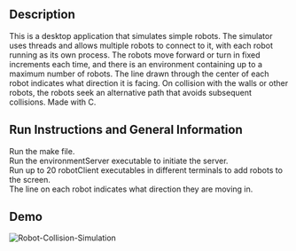 ## Description
This is a desktop application that simulates simple robots. The simulator uses threads and allows multiple robots to connect to it, with each robot running as its own process. The robots move forward or turn in fixed increments each time, and there is an environment containing up to a maximum number of robots. The line drawn through the center of each robot indicates what direction it is facing. On collision with the walls or other robots, the robots seek an alternative path that avoids subsequent collisions. Made with C.

## Run Instructions and General Information
Run the make file. \
Run the environmentServer executable to initiate the server. \
Run up to 20 robotClient executables in different terminals to add robots to the screen. \
The line on each robot indicates what direction they are moving in.

## Demo
![Robot-Collision-Simulation](https://user-images.githubusercontent.com/51683551/200935670-e896deb0-3d45-461b-b5be-67952d9fd1c7.gif)
